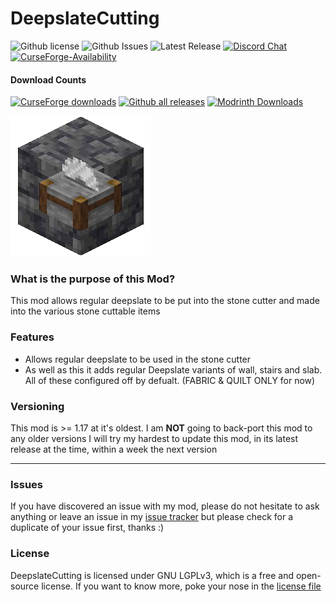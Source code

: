 # DeepslateCutting
![Github license](https://img.shields.io/github/license/NoComment1105/DeepslateCutting.svg?label=License)
![Github Issues](https://img.shields.io/github/issues/NoComment1105/DeepslateCutting.svg?label=Issues)
![Latest Release](https://img.shields.io/github/v/release/NoComment1105/DeepslateCutting?label=Latest%20Release)
[![Discord Chat](https://img.shields.io/badge/Chat%20on-Discord-7289DA)](https://discord.gg/28N2Eeq2tT)
[![CurseForge-Availability](http://cf.way2muchnoise.eu/versions/deepslatecutting.svg)](https://www.curseforge.com/minecraft/mc-mods/deepslatecutting)


#### Download Counts
[![CurseForge downloads](http://cf.way2muchnoise.eu/full_504899_downloads.svg)](https://www.curseforge.com/minecraft/mc-mods/deepslatecutting)
[![Github all releases](https://img.shields.io/github/downloads/NoComment1105/DeepslateCutting/total.svg?label=Downloads%20From%20GH)](https://github.com/NoComment1105/Deepslate/releases/)
[![Modrinth Downloads](https://img.shields.io/badge/dynamic/json?color=blue&label=Modrinth&query=downloads&url=https%3A%2F%2Fapi.modrinth.com%2Fapi%2Fv1%2Fmod%2FIiuFShHs)](https://modrinth.com/mod/deepslatecutting)

![icon](fabric/src/main/resources/assets/deepslatecutting/icon.png)

### What is the purpose of this Mod?
This mod allows regular deepslate to be put into the stone cutter and made into the various stone cuttable items

### Features
* Allows regular deepslate to be used in the stone cutter
* As well as this it adds regular Deepslate variants of wall, stairs and slab. All of these configured off by defualt. (FABRIC & QUILT ONLY for now)

### Versioning
This mod is >= 1.17 at it's oldest. I am **NOT** going to back-port this mod to any older versions
I will try my hardest to update this mod, in its latest release at the time, within a week the next version

----

### Issues
If you have discovered an issue with my mod, please do not hesitate to ask anything or leave an issue in my [issue tracker](https://www.github.com/NoComment1105/DeepslateCutting-fabric/issues) but please check for a duplicate of your issue first, thanks :)

### License
DeepslateCutting is licensed under GNU LGPLv3, which is a free and open-source license. If you want to know more, poke 
your nose in the [license file](https://github.com/NoComment1105/DeepslateCutting/blob/1.17.x/main/LICENSE)
